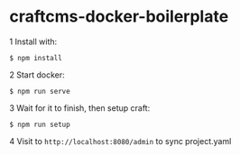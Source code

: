 # craftcms-docker-boilerplate

1 Install with:

`$ npm install`

2 Start docker:

`$ npm run serve`

3 Wait for it to finish, then setup craft:

`$ npm run setup`

4 Visit to `http://localhost:8080/admin` to sync project.yaml

